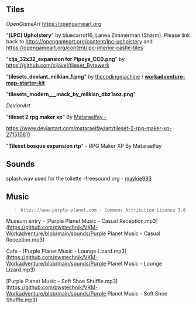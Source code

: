## Tiles

*OpenGameArt* https://opengameart.org

"**[LPC] Upholstery**" by bluecarrot16, Lanea Zimmerman (Sharm). Please link back to https://opengameart.org/content/lpc-upholstery and   https://opengameart.org/content/lpc-interior-castle-tiles

"**cija_32x32_expansion for Pipoya_CC0.png**" by https://github.com/cijavel/tileset_Bytewerk

"**tilesets_deviant_milkian_1.png**" by [thecodingmachine](https://github.com/thecodingmachine) /  **[workadventure-map-starter-kit](https://github.com/thecodingmachine/workadventure-map-starter-kit)** 

"**tilesets_modern___mack_by_milkian_dbz1aoz.png**"

*DevianArt*

"**tileset 2 rpg maker xp**" By [Mataraelfay - ](https://www.deviantart.com/mataraelfay)

https://www.deviantart.com/mataraelfay/art/tileset-2-rpg-maker-xp-271510611

"**Tileset bosque expansion rtp**" - RPG Maker XP By Mataraelfay

## Sounds



splash.wav used for the toilette -freesound.org - [maykie993](https://freesound.org/people/maykie993/)



## Music

> `https://www.purple-planet.com - Commons Attribution License 3.0`

Museum entry - [Purple Planet Music - Casual Reception.mp3](https://github.com/pwstechnik/VKM-Workadventure/blob/main/sounds/Purple Planet Music - Casual Reception.mp3)

Cafe - [Purple Planet Music - Lounge Lizard.mp3](https://github.com/pwstechnik/VKM-Workadventure/blob/main/sounds/Purple Planet Music - Lounge Lizard.mp3)

[Purple Planet Music - Soft Shoe Shuffle.mp3](https://github.com/pwstechnik/VKM-Workadventure/blob/main/sounds/Purple Planet Music - Soft Shoe Shuffle.mp3)
